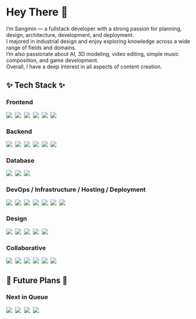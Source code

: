# Hey There 👋

<p>I’m Sangmin — a fullstack developer with a strong passion for planning, design, architecture, development, and deployment.<br>
I majored in industrial design and enjoy exploring knowledge across a wide range of fields and domains.<br>
I’m also passionate about AI, 3D modeling, video editing, simple music composition, and game development.<br>
Overall, I have a deep interest in all aspects of content creation.</p>

## ✨ Tech Stack ✨

### Frontend
<div align="left">
  <img src="https://img.shields.io/badge/HTML5-E34F26?style=flat&logo=html5&logoColor=white"/></a>&nbsp
  <img src="https://img.shields.io/badge/CSS3-1572B6?style=flat&logo=css3&logoColor=white"/></a>&nbsp
  <img src="https://img.shields.io/badge/JavaScript-F7DF1E?style=flat&logo=javascript&logoColor=white"/></a>&nbsp
  <img src="https://img.shields.io/badge/TypeScript-3178C6?style=flat&logo=typescript&logoColor=white"/></a>&nbsp
  <img src="https://img.shields.io/badge/React-61DAFB?style=flat&logo=react&logoColor=white"/></a>&nbsp
  <img src="https://img.shields.io/badge/Next.js-000000?style=flat&logo=nextdotjs&logoColor=white"/></a>&nbsp
</div>

### Backend
<div align="left">
  <img src="https://img.shields.io/badge/Node.js-3c873a?style=flat&logo=nodedotjs&logoColor=white"/></a>&nbsp
  <img src="https://img.shields.io/badge/Prisma-2D3748?style=flat&logo=prisma&logoColor=white"/></a>&nbsp
  <img src="https://img.shields.io/badge/Gradle-02303A?style=flat&logo=gradle&logoColor=white"/></a>&nbsp
  <img src="https://img.shields.io/badge/Thymeleaf-005F0F?style=flat&logo=thymeleaf&logoColor=white"/></a>&nbsp
  <img src="https://img.shields.io/badge/Spring Boot-6DB33F?style=flat&logo=springboot&logoColor=white"/></a>&nbsp
  <img src="https://img.shields.io/badge/Spring Security-6DB33F?style=flat&logo=springsecurity&logoColor=white"/></a>&nbsp
</div>

### Database
<div align="left">
  <img src="https://img.shields.io/badge/MySQL-4479A1?style=flat&logo=mysql&logoColor=white"/></a>&nbsp
  <img src="https://img.shields.io/badge/PostgreSQL-4169E1?style=flat&logo=postgresql&logoColor=white"/></a>&nbsp
  <img src="https://img.shields.io/badge/Redis-FF4438?style=flat&logo=redis&logoColor=white"/></a>&nbsp
</div>

### DevOps / Infrastructure / Hosting / Deployment
<div align="left">
  <img src="https://img.shields.io/badge/Supabase-3FCF8E?style=flat&logo=supabase&logoColor=white"/></a>&nbsp
  <img src="https://img.shields.io/badge/Docker-2496ED?style=flat&logo=docker&logoColor=white"/></a>&nbsp
  <img src="https://img.shields.io/badge/Kubernetes-326CE5?style=flat&logo=kubernetes&logoColor=white"/></a>&nbsp
  <img src="https://img.shields.io/badge/Github Actions-000000?style=flat&logo=github&logoColor=white"/></a>&nbsp
  <img src="https://img.shields.io/badge/Linux-999999?style=flat&logo=linux&logoColor=white"/></a>&nbsp
  <img src="https://img.shields.io/badge/Nginx-009900?style=flat&logo=nginx&logoColor=white"/></a>&nbsp
  <img src="https://img.shields.io/badge/Vercel-000000?style=flat&logo=vercel&logoColor=white"/></a>&nbsp
</div>

### Design
<div align="left">
  <img src="https://img.shields.io/badge/Photoshop-022139?style=flat&logo=photoshop&logoColor=white"/></a>&nbsp
  <img src="https://img.shields.io/badge/Illustrator-271501?style=flat&logo=illustrator&logoColor=white"/></a>&nbsp
  <img src="https://img.shields.io/badge/InDesign-610429?style=flat&logo=indesign&logoColor=white"/></a>&nbsp
  <img src="https://img.shields.io/badge/Figma-F24E1E?style=flat&logo=figma&logoColor=white"/></a>&nbsp
  <img src="https://img.shields.io/badge/Framer-0055FF?style=flat&logo=framer&logoColor=white"/></a>&nbsp
</div>

### Collaborative
<div align="left">
  <img src="https://img.shields.io/badge/Discord-5865F2?style=flat&logo=discord&logoColor=white"/></a>&nbsp
  <img src="https://img.shields.io/badge/Notion-000000?style=flat&logo=notion&logoColor=white"/></a>&nbsp
  <img src="https://img.shields.io/badge/Obsidian-7C3AED?style=flat&logo=obsidian&logoColor=white"/></a>&nbsp
  <img src="https://img.shields.io/badge/Github-181717?style=flat&logo=github&logoColor=white"/></a>&nbsp
  <img src="https://img.shields.io/badge/Slack-4A154B?style=flat&logo=slack&logoColor=white"/></a>&nbsp
  <img src="https://img.shields.io/badge/Jira-0052CC?style=flat&logo=jira&logoColor=white"/></a>&nbsp
</div>

## 🚧 Future Plans 🚧

### Next in Queue
<div align="left">
  <img src="https://img.shields.io/badge/Jenkins-D24939?style=flat&logo=jenkins&logoColor=white"/></a>&nbsp
  <img src="https://img.shields.io/badge/Electron-47848F?style=flat&logo=electron&logoColor=white"/></a>&nbsp
  <img src="https://img.shields.io/badge/Vitest-6E9F18?style=flat&logo=vitest&logoColor=white"/></a>&nbsp
  <img src="https://img.shields.io/badge/NestJS-ee1744?style=flat&logo=nestjs&logoColor=white"/></a>&nbsp
</div>
